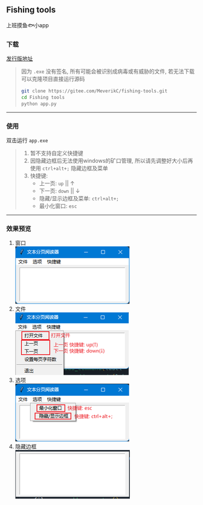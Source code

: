 ## Fishing tools
上班摸鱼🐟小app

### 下载
[发行版地址](https://gitee.com/MeverikC/fishing-tools/releases/tag/v1.0-master) <br>
> 因为 `.exe` 没有签名, 所有可能会被识别成病毒或有威胁的文件, 若无法下载可以克隆项目直接运行源码
> ```bash
> git clone https://gitee.com/MeverikC/fishing-tools.git
> cd Fishing tools
> python app.py
> ```

---

### 使用
双击运行 `app.exe`
> 1. 暂不支持自定义快捷键
> 2. 因隐藏边框后无法使用windows的矿口管理, 所以请先调整好大小后再使用 `ctrl+alt+;` 隐藏边框及菜单
> 3. 快捷键: 
>    * 上一页: `up` || ↑
>    * 下一页: `down` || ↓
>    * 隐藏/显示边框及菜单: `ctrl+alt+;`
>    * 最小化窗口: `esc`

---
### 效果预览
1. 窗口 <br>
![](./static/images/home.png)
2. 文件 <br>
![](./static/images/file.png)
3. 选项 <br>
![](./static/images/option.png)
4. 隐藏边框 <br>
![](./static/images/hide-border.png)
